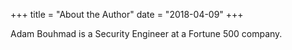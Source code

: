 +++
title = "About the Author"
date = "2018-04-09"
+++

Adam Bouhmad is a Security Engineer at a Fortune 500 company. 



